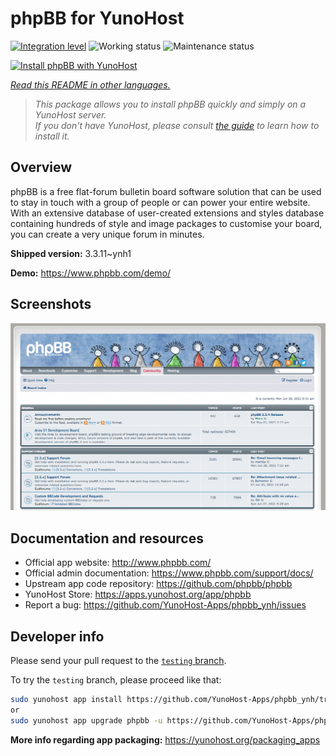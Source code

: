 <!--
N.B.: This README was automatically generated by <https://github.com/YunoHost/apps/tree/master/tools/readme_generator>
It shall NOT be edited by hand.
-->

# phpBB for YunoHost

[![Integration level](https://dash.yunohost.org/integration/phpbb.svg)](https://dash.yunohost.org/appci/app/phpbb) ![Working status](https://ci-apps.yunohost.org/ci/badges/phpbb.status.svg) ![Maintenance status](https://ci-apps.yunohost.org/ci/badges/phpbb.maintain.svg)

[![Install phpBB with YunoHost](https://install-app.yunohost.org/install-with-yunohost.svg)](https://install-app.yunohost.org/?app=phpbb)

*[Read this README in other languages.](./ALL_README.md)*

> *This package allows you to install phpBB quickly and simply on a YunoHost server.*  
> *If you don't have YunoHost, please consult [the guide](https://yunohost.org/install) to learn how to install it.*

## Overview

phpBB is a free flat-forum bulletin board software solution that can be used to stay in touch with a group of people or can power your entire website. With an extensive database of user-created extensions and styles database containing hundreds of style and image packages to customise your board, you can create a very unique forum in minutes.


**Shipped version:** 3.3.11~ynh1

**Demo:** <https://www.phpbb.com/demo/>

## Screenshots

![Screenshot of phpBB](./doc/screenshots/screenshot.png)

## Documentation and resources

- Official app website: <http://www.phpbb.com/>
- Official admin documentation: <https://www.phpbb.com/support/docs/>
- Upstream app code repository: <https://github.com/phpbb/phpbb>
- YunoHost Store: <https://apps.yunohost.org/app/phpbb>
- Report a bug: <https://github.com/YunoHost-Apps/phpbb_ynh/issues>

## Developer info

Please send your pull request to the [`testing` branch](https://github.com/YunoHost-Apps/phpbb_ynh/tree/testing).

To try the `testing` branch, please proceed like that:

```bash
sudo yunohost app install https://github.com/YunoHost-Apps/phpbb_ynh/tree/testing --debug
or
sudo yunohost app upgrade phpbb -u https://github.com/YunoHost-Apps/phpbb_ynh/tree/testing --debug
```

**More info regarding app packaging:** <https://yunohost.org/packaging_apps>
